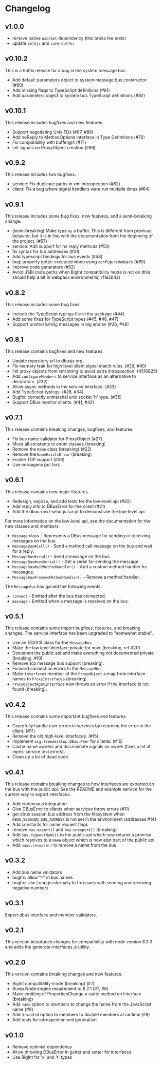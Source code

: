 # Changelog

## v1.0.0

* remove native `usocket` dependency (this broke the tests)
* update `xml2js` and `safe-buffer`

## v0.10.2

This is a hotfix release for a bug in the system message bus.

* Add default parameters object to system message bus constructor (#90)
* Add missing flags to TypeScript definitions (#91)
* Add parameters object to system bus TypeScript definitions (#92)

## v0.10.1

This release includes bugfixes and new features.

* Support negotiating Unix FDs (#67, #89)
* Add noReply to MethodOptions interface in Type Definitions (#70)
* Fix compatibility with buffer@4 (#71)
* Init signals on ProxyObject creation (#86)

## v0.9.2

This release includes two bugfixes.

* service: Fix duplicate paths in xml introspection (#62)
* client: Fix a bug where signal handlers were run multiple times (#64)

## v0.9.1

This release includes some bug fixes, new features, and a semi-breaking change.

* (semi-breaking) Make type `ay` a buffer. This is different from previous behavior, but it is in line with the documentation from the beginning of the project. (#57)
* service: Add support for no reply methods (#50)
* fix syntax for tcp addresses (#51)
* Add typescript bindings for bus events (#58)
* bug: property getter executed when using `configureMembers` (#60)
* Improve code generators (#52)
* Avoid JSBI code paths when BigInt compatibility mode is not on (this should help a bit in webpack environments) (f1e2b4a)

## v0.8.2

This release includes some bug fixes.

* Include the TypeScript typings file in the package (#44)
* Add some fixes for TypeScript types (#45, #46, #47)
* Support unmarshalling messages in big endian (#36, #48)

## v0.8.1

This release contains bugfixes and new features.

* Update repository url to dbusjs org.
* Fix memory leak for high level client signal match rules. (#39, #40)
* Init proxy objects from xml string to avoid extra introspection. (4518825)
* Add `configureMembers` to service interface as an alternative to decorators. (#32)
* Allow async methods in the service interface. (#33)
* Add TypeScript typings. (#28, #34)
* Bugfix: correctly unmarshal unix socket 'h' type. (#35)
* Support DBus monitor clients. (#41, #42)

## v0.7.1

This release contains breaking changes, bugfixes, and features.

* Fix bus name validator for ProxyObject (#27)
* Move all constants to enum classes (breaking)
* Remove the `Name` class (breaking) (#22)
* Remove the `NameExistsError` (breaking)
* Enable TCP support (#26)
* Use nornagons put fork

## v0.6.1

This release contains new major features.

* Redesign, expose, and add tests for the low-level api (#20)
* Add reply info to DBusError for the client (#21)
* Add the dbus-next-send.js script to demonstrate the low-level api.

For more information on the low-level api, see the documentation for the new
classes and members.

* `Message` class - Represents a DBus message for sending or receiving messages on the bus.
* `MessageBus#call()` - Send a method call message on the bus and wait for a reply.
* `MessageBus#send()` - Send a message on the bus.
* `MessageBus#newSerial()` - Get a serial for sending the message.
* `MessageBus#addMethodHandler()` - Add a custom method handler for messages.
* `MessageBus#removeMethodHandler()` - Remove a method handler.

The `MessageBus` has gained the following events:

* `connect` - Emitted after the bus has connected.
* `message` - Emitted when a message is received on the bus.

## v0.5.1

This release contains some import bugfixes, features, and breaking changes. The
service interface has been upgraded to "somewhat stable".

* Use an ES2015 class for the `MessageBus`.
* Make the low level interface private for now. (breaking, ref #20).
* Document the public api and make everything not documented private (breaking, #10).
* Remove tcp message bus support (breaking).
* Forward connection errors to the `MessageBus`.
* Make `interfaces` member of the `ProxyObject` a map from interface names to `ProxyInterface`s (breaking).
* `ProxyObject#getInterface` now throws an error if the interface is not found (breaking).

## v0.4.2

This release contains some important bugfixes and features.

* Gracefully handle user errors in services by returning the error to the client. (#11)
* Remove the old high-level interfaces. (#15)
* Implement `org.freedesktop.DBus.Peer` for clients. (#16)
* Cache name owners and discriminate signals on owner (fixes a lot of mpris-service test errors).
* Clean up a lot of dead code.

## v0.4.1

This release contains breaking changes to how interfaces are exported on the bus with the public api. See the README and example service for the current way to export interfaces.

* Add continuous integration
* Give DBusError to clients when services throw errors (#11)
* get dbus session bus address from the filesystem when `DBUS_SESSION_BUS_ADDRESS` is not set in the environment (addresses #14)
* Add constants for name request flags
* remove `bus.export()` and `bus.unexport()` (breaking)
* Add `bus.requestName()` to the public api which now returns a promise which resolves to a `Name` object which is now also part of the public api.
* Add `name.release()` to remove a name from the bus

## v0.3.2

* Add bus name validators
* bugfix: allow "-" in bus names
* bugfix: Use Long.js internally to fix issues with sending and receiving negative numbers

## v0.3.1

Export dbus interface and member validators.

## v0.2.1

This version introduces changes for compatibility with node version 6.3.0 and adds the generate-interfaces.js utility.

## v0.2.0

This version contains breaking changes and new features.

* BigInt compatibility mode (breaking) (#7)
* Bump Node engine requirement to 8.2.1 (#7, #6)
* Make emitting of PropertiesChange a static method on Interface (breaking)
* Add `name` option to members to change the name from the JavaScript name (#9)
* Add `disabled` option to members to disable members at runtime (#9)
* Add tests for introspection xml generation

## v0.1.0

* Remove optimist dependency
* Allow throwing DBusError in getter and setter for interfaces
* Use BigInt for 'x' and 't' types
